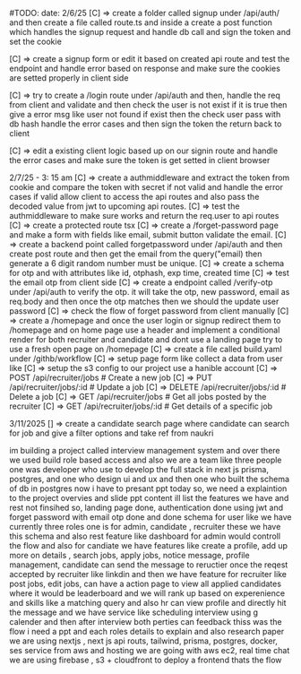 #TODO: 
date: 2/6/25
[C] => create a folder called signup under /api/auth/ and then create a file called route.ts and inside a create a 
post function which handles the signup request and handle db call and sign the token and set the cookie 

[C] => create a signup form or edit it based on created api route and test the endpoint and handle error based on response and make sure the cookies are setted properly in client side 

[C] => try to create a /login route under /api/auth and then, handle the req from client and validate and then check the user is not exist if it is true then give a error msg like user not found if exist then the check user pass with db hash handle the error cases and then sign the token the return back to client

[C] => edit a existing client logic based up on our signin route and handle the error cases and make sure the token is get setted in client browser

  2/7/25 - 3: 15 am
[C] => create a authmiddleware and extract the token from cookie and compare the token with secret if not valid and handle the error cases if valid allow client to access the api routes and also pass the decoded value from jwt to upcoming api routes.
[C] => test the authmiddleware to make sure works and return the req.user to api routes
[C] => create a protected route tsx
[C] => create a /forget-password page and make a form with fields like email, submit button validate the email.
[C] => create a backend point called forgetpassword under /api/auth and then create post route and then get the email from the query("email) then generate a 6 digit random number must be unique.
[C] => create a schema for otp and with attributes like id, otphash, exp time, created time 
[C] => test the email otp from client side 
[C] => create a endpoint called /verify-otp under /api/auth to verify the otp. it will take the otp, new password, email as req.body and then once the otp matches then we should the update user password 
[C] => check the flow of forget password from client manually 
[C] => create a /homepage and once the user login or signup redirect them to /homepage and on home page use a header and implement a conditional render for both recruiter and candidate and dont use a landing page try to use a fresh open page on /homepage
[C] => create a file called build.yaml under /githb/workflow
[C] => setup page form like collect a data from user like 
[C] => setup the s3 config to our project use a hanible account 
[C] => POST   /api/recruiter/jobs        # Create a new job
[C] => PUT    /api/recruiter/jobs/:id    # Update a job
[C] => DELETE /api/recruiter/jobs/:id    # Delete a job
[C] => GET    /api/recruiter/jobs        # Get all jobs posted by the recruiter
[C] => GET    /api/recruiter/jobs/:id    # Get details of a specific job

3/11/2025
[] => create a candidate search page where candidate can search for job and give a filter options and take ref from naukri


im building a project called interview management system and over there we used build role based access and also we are a team like three people one was developer who use to develop the full stack in next js prisma, postgres, and one who design ui and ux and then one who built the schema of db in postgres now i have to presant ppt today so, we need a explaintion to the project overvies and slide ppt content ill list the features we have and rest not finsihed so, landing page done, authentication done using jwt and forget password with email otp done and done schema for user like we have currently three roles one is for admin, candidate , recruiter these we have this schema and also rest feature like dashboard for admin would controll the flow and also for candiate we have features like create a profile, add up more on details , search jobs, apply jobs, notice message, profile management, candidate can send the message to reructier once the reqest accepted by recruiter like linkdin and then we have feature for recruiter like post jobs, edit jobs, can have a action page to view all applied candidates where it would be leaderboard and we will rank up based on experenience and skills like a matching query and also hr can view profile and directly hit the message and we have service like scheduling interview using g calender and then after interview both perties can feedback thiss was the flow i need a ppt and each roles details to explain and also research paper we are using nextjs , next js api routs, tailwind, prisma, postgres, docker, ses service from aws and hosting we are going with aws ec2, real time chat we are using firebase , s3 + cloudfront to deploy a frontend thats the flow 

